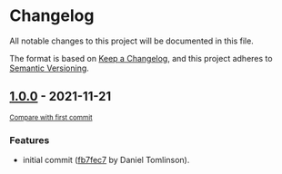 # Changelog
All notable changes to this project will be documented in this file.

The format is based on [Keep a Changelog](https://keepachangelog.com/en/1.0.0/),
and this project adheres to [Semantic Versioning](https://semver.org/spec/v2.0.0.html).



<!-- insertion marker -->
## [1.0.0](https://github.com/tembo-pages/tembo-core/releases/tag/1.0.01.0.0) - 2021-11-21

<small>[Compare with first commit](https://github.com/tembo-pages/tembo-core/compare/fb7fec7ea619318b0e0830c0f9260335c0d4e173...1.0.0)</small>

### Features
- initial commit ([fb7fec7](https://github.com/tembo-pages/tembo-core/commit/fb7fec7ea619318b0e0830c0f9260335c0d4e173) by Daniel Tomlinson).
